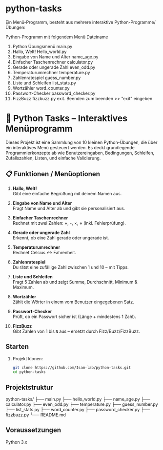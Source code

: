 # python-tasks
Ein Menü-Programm, besteht aus mehrere interaktive Python-Programme/Übungen: 


Python-Programm mit folgendem Menü    Dateiname
1. Python Übungsmenü                  main.py
2. Hallo, Welt!                       Hello_world.py
3. Eingabe von Name und Alter         name_age.py
4. Einfacher Taschenrechner           calculator.py
5. Gerade oder ungerade Zahl          even_odd.py   
6. Temperaturumrechner                temperature.py
7. Zahlenratespiel                    guess_number.py
8. Liste und Schleifen                list_stats.py
9. Wortzähler                         word_counter.py
10. Passwort-Checker                  password_checker.py
11. FizzBuzz                          fizzbuzz.py
exit. Beenden                         zum beenden >> "exit" eingeben



# 🐍 Python Tasks – Interaktives Menüprogramm

Dieses Projekt ist eine Sammlung von 10 kleinen Python-Übungen, die über ein interaktives Menü gesteuert werden. Es deckt grundlegende Programmierkonzepte ab wie Benutzereingaben, Bedingungen, Schleifen, Zufallszahlen, Listen, und einfache Validierung.

## 📋 Funktionen / Menüoptionen

1. **Hallo, Welt!**  
   Gibt eine einfache Begrüßung mit deinem Namen aus.

2. **Eingabe von Name und Alter**  
   Fragt Name und Alter ab und gibt sie personalisiert aus.

3. **Einfacher Taschenrechner**  
   Rechnet mit zwei Zahlen: +, -, ×, ÷ (inkl. Fehlerprüfung).

4. **Gerade oder ungerade Zahl**  
   Erkennt, ob eine Zahl gerade oder ungerade ist.

5. **Temperaturumrechner**  
   Rechnet Celsius ↔ Fahrenheit.

6. **Zahlenratespiel**  
   Du rätst eine zufällige Zahl zwischen 1 und 10 – mit Tipps.

7. **Liste und Schleifen**  
   Fragt 5 Zahlen ab und zeigt Summe, Durchschnitt, Minimum & Maximum.

8. **Wortzähler**  
   Zählt die Wörter in einem vom Benutzer eingegebenen Satz.

9. **Passwort-Checker**  
   Prüft, ob ein Passwort sicher ist (Länge + mindestens 1 Zahl).

10. **FizzBuzz**  
    Gibt Zahlen von 1 bis `N` aus – ersetzt durch Fizz/Buzz/FizzBuzz.

## Starten

1. Projekt klonen:
   ```bash
   git clone https://github.com/Isam-lab/python-tasks.git
   cd python-tasks

## Projektstruktur

python-tasks/
├── main.py
├── hello_world.py
├── name_age.py
├── calculator.py
├── even_odd.py
├── temperature.py
├── guess_number.py
├── list_stats.py
├── word_counter.py
├── password_checker.py
├── fizzbuzz.py
└── README.md
   
## Voraussetzungen
Python 3.x
